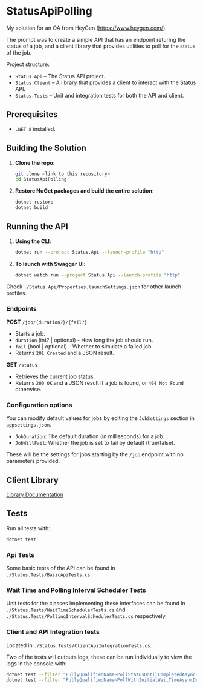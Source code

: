 # StatusApiPolling

My solution for an OA from HeyGen (https://www.heygen.com/).

The prompt was to create a simple API that has an endpoint returing the status of a job, and a client library that
provides utilities to poll for the status of the job.

Project structure:  
- `Status.Api` – The Status API project.  
- `Status.Client` – A library that provides a client to interact with the Status API.  
- `Status.Tests` – Unit and integration tests for both the API and client.

## Prerequisites

- `.NET 8` installed.

## Building the Solution

1. **Clone the repo**:
   ```bash
   git clone <link to this repository>
   cd StatusApiPolling
   ```

2. **Restore NuGet packages and build the entire solution**:
    ```bash
    dotnet restore
    dotnet build
    ```

## Running the API

1. **Using the CLI**:
    ```bash
    dotnet run --project Status.Api --launch-profile "http"
    ```
2. **To launch with Swagger UI**:
    ```bash
    dotnet watch run --project Status.Api --launch-profile "http"
    ```
Check `./Status.Api/Properties.launchSettings.json` for other launch profiles.

### Endpoints

**POST** `/job/{duration?}/{fail?}`  
- Starts a job.  
- `duration` (int? | optional) - How long the job should run.  
- `fail` (bool | optional) - Whether to simulate a failed job.  
- Returns `201 Created` and a JSON result.

**GET** `/status`  
- Retrieves the current job status.  
- Returns `200 OK` and a JSON result if a job is found, or `404 Not Found` otherwise.

### Configuration options
You can modify default values for jobs by editing the `JobSettings` section in `appsettings.json`.  
- `JobDuration`: The default duration (in milliseconds) for a job.  
- `JobWillFail`: Whether the job is set to fail by default (true/false).  

These will be the settings for jobs starting by the `/job` endpoint with no parameters provided.

## Client Library
[Library Documentation](./Status.Client/README.md)

## Tests
Run all tests with:
```bash
dotnet test
```

### Api Tests
Some basic tests of the API can be found in `./Status.Tests/BasicApiTests.cs`.

### Wait Time and Polling Interval Scheduler Tests
Unit tests for the classes implementing these interfaces can be found in `./Status.Tests/WaitTimeSchedulerTests.cs` and `./Status.Tests/PollingIntervalSchedulerTests.cs` respectively.

### Client and API Integration tests
Located in `./Status.Tests/ClientApiIntegrationTests.cs`.

Two of the tests will outputs logs, these can be run individually to view the logs in the console with:
```bash
dotnet test --filter "FullyQualifiedName~PollStatusUntilCompletedAsyncDemonstrateLogging" --logger "console;verbosity=normal"
dotnet test --filter "FullyQualifiedName~PollWithInitialWaitTimeAsyncDemonstrateLogging" --logger "console;verbosity=normal"
```